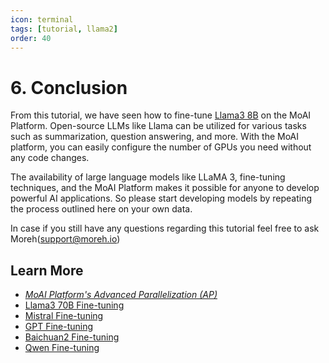 ```yaml
---
icon: terminal
tags: [tutorial, llama2]
order: 40
---
```


# 6. Conclusion 

From this tutorial, we have seen how to fine-tune [Llama3 8B](https://huggingface.co/meta-llama/Meta-Llama-3-8B) on the MoAI Platform. Open-source LLMs like Llama can be utilized for various tasks such as summarization, question answering, and more. With the MoAI platform, you can easily configure the number of GPUs you need without any code changes. 

The availability of large language models like LLaMA 3, fine-tuning techniques, and the MoAI Platform makes it possible for anyone to develop powerful AI applications. So please start developing models by repeating the process outlined here on your own data.

In case if you still have any questions regarding this tutorial feel free to ask Moreh(support@moreh.io)


## Learn More

- *[MoAI Platform's Advanced Parallelization (AP)](/Supported_Documents/ap/index.md)*
- [Llama3 70B Fine-tuning](/Tutorials/Llama3_70B_Tutorial/index.md)
- [Mistral Fine-tuning](/Tutorials/Mistral_Tutorial/index.md)
- [GPT Fine-tuning](/Tutorials/GPT_Tutorial/index.md)
- [Baichuan2 Fine-tuning](/Tutorials/Baichuan2_Tutorial/index.md)
- [Qwen Fine-tuning](/Tutorials/Qwen_Tutorial/index.md)